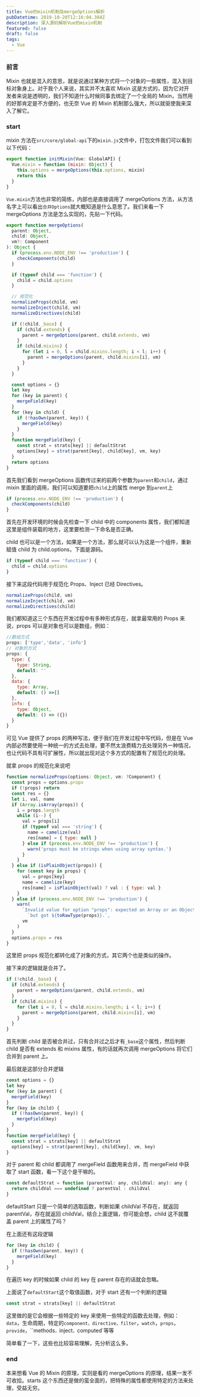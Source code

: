 ```yaml
---
title: Vue的mixin机制及mergeOptions解析
pubDatetime: 2019-10-20T12:16:04.384Z
description: 深入源码解析Vue的mixin机制
featured: false
draft: false
tags:
  - Vue
---
```



### 前言

Mixin 也就是混入的意思，就是说通过某种方式将一个对象的一些属性，混入到目标对象身上。对于我个人来说，其实并不太喜欢 Mixin 这是方式的，因为它对开发者来说是透明的，我们不知道什么时候同事去绑定了一个全局的 Mixin，当然用的好那肯定是不方便的，也无奈 Vue 的 Mixin 机制那么强大，所以就驱使我来深入了解它。

### start

mixin 方法在`src/core/global-api`下的`mixin.js`文件中，打包文件我们可以看到以下代码：

```js
export function initMixin(Vue: GlobalAPI) {
  Vue.mixin = function (mixin: Object) {
    this.options = mergeOptions(this.options, mixin)
    return this
  }
}
```

`Vue.mixin`方法也非常的简练，内部也是直接调用了 mergeOptions 方法，从方法名字上可以看出`合并Options`就大概知道是什么意思了。我们来看一下 mergeOptions 方法是怎么实现的，先贴一下代码。

```js
export function mergeOptions(
  parent: Object,
  child: Object,
  vm?: Component
): Object {
  if (process.env.NODE_ENV !== 'production') {
    checkComponents(child)
  }

  if (typeof child === 'function') {
    child = child.options
  }

  // 规范化
  normalizeProps(child, vm)
  normalizeInject(child, vm)
  normalizeDirectives(child)

  if (!child._base) {
    if (child.extends) {
      parent = mergeOptions(parent, child.extends, vm)
    }
    if (child.mixins) {
      for (let i = 0, l = child.mixins.length; i < l; i++) {
        parent = mergeOptions(parent, child.mixins[i], vm)
      }
    }
  }

  const options = {}
  let key
  for (key in parent) {
    mergeField(key)
  }
  for (key in child) {
    if (!hasOwn(parent, key)) {
      mergeField(key)
    }
  }
  function mergeField(key) {
    const strat = strats[key] || defaultStrat
    options[key] = strat(parent[key], child[key], vm, key)
  }
  return options
}
```

首先我们看到 mergeOptions 函数传过来的前两个参数为`parent`和`child`，通过 mixin 里面的调用，我们可以知道要把`child`上的属性 merge 到`parent`上

```js
if (process.env.NODE_ENV !== 'production') {
  checkComponents(child)
}
```

首先在开发环境的时候会先检查一下 child 中的 components 属性，我们都知道这里是组件装载的地方，这里要检测一下命名是否正确。

child 也可以是一个方法，如果是一个方法，那么就可以认为这是一个组件，重新赋值 child 为 child.options，下面是源码。

```js
if (typeof child === 'function') {
  child = child.options
}
```

接下来这段代码用于规范化 Props、Inject 已经 Directives。

```js
normalizeProps(child, vm)
normalizeInject(child, vm)
normalizeDirectives(child)
```

我们都知道这三个东西在开发过程中有多种形式存在，就拿最常用的 Props 来说，props 可以是对象也可以是数组，例如：

```js
//数组方式
props: ['type','data', 'info']
// 对象的方式
props: {
  type: {
    type: String,
    default: ''
  },
  data: {
    type: Array,
    default: () =>[]
  },
  info: {
    type: Object,
    default: () => ({})
  }
}
```

可见 Vue 提供了 props 的两种写法，便于我们在开发过程中写代码，但是在 Vue 内部必然要使用一种统一的方式去处理，要不然太浪费精力去处理另外一种情况，也让代码不具有可扩展性，所以就出现对这个多方式的配置有了规范化的处理。

就拿 props 的规范化来说吧

```js
function normalizeProps(options: Object, vm: ?Component) {
  const props = options.props
  if (!props) return
  const res = {}
  let i, val, name
  if (Array.isArray(props)) {
    i = props.length
    while (i--) {
      val = props[i]
      if (typeof val === 'string') {
        name = camelize(val)
        res[name] = { type: null }
      } else if (process.env.NODE_ENV !== 'production') {
        warn('props must be strings when using array syntax.')
      }
    }
  } else if (isPlainObject(props)) {
    for (const key in props) {
      val = props[key]
      name = camelize(key)
      res[name] = isPlainObject(val) ? val : { type: val }
    }
  } else if (process.env.NODE_ENV !== 'production') {
    warn(
      `Invalid value for option "props": expected an Array or an Object, ` +
        `but got ${toRawType(props)}.`,
      vm
    )
  }
  options.props = res
}
```

这里把 props 规范化都转化成了对象的方式，其它两个也是类似的操作。

接下来的逻辑就是合并了。

```js
if (!child._base) {
  if (child.extends) {
    parent = mergeOptions(parent, child.extends, vm)
  }
  if (child.mixins) {
    for (let i = 0, l = child.mixins.length; i < l; i++) {
      parent = mergeOptions(parent, child.mixins[i], vm)
    }
  }
}
```

首先判断 child 是否被合并过，只有合并过之后才有`_base`这个属性，然后判断 child 是否有 extends 和 mixins 属性，有的话就再次调用 mergeOptions 将它们合并到 parent 上。

最后就是这部分合并逻辑

```js
const options = {}
let key
for (key in parent) {
  mergeField(key)
}
for (key in child) {
  if (!hasOwn(parent, key)) {
    mergeField(key)
  }
}
function mergeField(key) {
  const strat = strats[key] || defaultStrat
  options[key] = strat(parent[key], child[key], vm, key)
}
```

对于 parent 和 child 都调用了 mergeField 函数用来合并，而 mergeField 中获取了 start 函数，看一下这个是干嘛的。

```js
const defaultStrat = function (parentVal: any, childVal: any): any {
  return childVal === undefined ? parentVal : childVal
}
```

defaultStart 只是一个简单的选取函数，判断如果 childVal 不存在，就返回 parentVal，存在就返回 childVal，结合上面逻辑，你可能会想，child 这不就覆盖 parent 上的属性了吗？

在上面还有这段逻辑

```js
for (key in child) {
  if (!hasOwn(parent, key)) {
    mergeField(key)
  }
}
```

在遍历 key 的时候如果 child 的 key 在 parent 存在的话就会忽略。

上面说了`defaultStart`这个取值函数，对于 start 还有一个判断的逻辑

```js
const strat = strats[key] || defaultStrat
```

这里做的是它会根据一些特定的 key 来使用一些特定的函数去处理，例如：`data`，生命周期，特定的`component，directive，filter`，`watch`，`props`，`provide`，``methods`，`inject`，`computed`等等

简单看了一下，这些也比较容易理解，先分析这么多。

### end

本来想看 Vue 的 Mixin 的原理，实则是看的 mergeOptions 的原理，结果一发不可收拾。starts 这个东西还是做的蛮全面的，把特殊的属性都使用特定的方法来处理，受益无穷。
